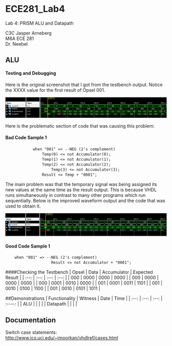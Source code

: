 ECE281_Lab4
===========

Lab 4: PRISM ALU and Datapath

C3C Jasper Arneberg  
M6A ECE 281  
Dr. Neebel  

## ALU
#### Testing and Debugging

Here is the original screenshot that I got from the testbench output. Notice the XXXX value for the first result of Opsel 001.

![alt text](https://github.com/JasperArneberg/ECE281_Lab4/blob/master/alu_testbench_output_1.png?raw=true "Incorrect Waveform Output for Opsel 001")

Here is the problematic section of code that was causing this problem:

#### Bad Code Sample 1
```
			when "001" => --NEG (2's complement)
  				Temp(0) <= not Accumulator(0);
 	    		Temp(1) <= not Accumulator(1);
 		  		Temp(2) <= not Accumulator(2);
			 		Temp(3) <= not Accumulator(3);
  				Result <= Temp + "0001";
```

The main problem was that the temporary signal was being assigned its new values at the same time as the result output. This is because VHDL runs simultaneously in contrast to many other programs which run sequentially. Below is the improved waveform output and the code that was used to obtain it.

![alt text](https://github.com/JasperArneberg/ECE281_Lab4/blob/master/alu_testbench_output_2.png?raw=true "Correct Waveform Output")

#### Good Code Sample 1
```
    when "001" => --NEG (2's complement)
 					Result <= not Accumulator + "0001";
```

####Checking the Testbench
| Opsel | Data | Accumulator | Expected Result |
| :--: | :--: | :--: | :--: |
| 000 | 0000 | 0000 | 0000 |
| 000 | 0000 | 0000 | 0000 |
| 000 | 0001 | 0010 | 0000 |
| 001 | 0001 | 0011 | 1101 |
| 001 | 0010 | 0100 | 1100 |
| 001 | 0010 | 0101 | 1011 |

##Demonstrations
| Functionality | Witness | Date | Time |
| :--: | :--: | :--: | :----: |
| ALU |  | | |
| Datapath |  | | |


## Documentation
Switch case statements: http://www.ics.uci.edu/~jmoorkan/vhdlref/cases.html
